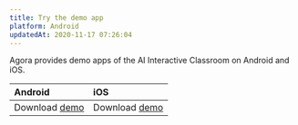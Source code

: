 ```yaml
---
title: Try the demo app
platform: Android
updatedAt: 2020-11-17 07:26:04
---
```

Agora provides demo apps of the AI Interactive Classroom on Android and iOS.

| Android                                                      | iOS                                                          |
| :----------------------------------------------------------- | :----------------------------------------------------------- |
| Download [demo](http://app.agora.io/aiclass) | Download [demo](https://itunes.apple.com/cn/app/id1480536328) |
